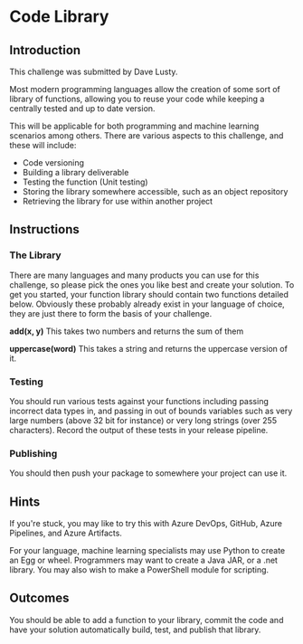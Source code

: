 # Code Library

## Introduction

This challenge was submitted by Dave Lusty.

Most modern programming languages allow the creation of some sort of library of functions, allowing you to reuse your code while keeping a centrally tested and up to date version.

This will be applicable for both programming and machine learning scenarios among others. There are various aspects to this challenge, and these will include:

* Code versioning
* Building a library deliverable
* Testing the function (Unit testing)
* Storing the library somewhere accessible, such as an object repository
* Retrieving the library for use within another project

## Instructions

### The Library

There are many languages and many products you can use for this challenge, so please pick the ones you like best and create your solution. To get you started, your function library should contain two functions detailed below. Obviously these probably already exist in your language of choice, they are just there to form the basis of your challenge.

**add(x, y)**
This takes two numbers and returns the sum of them

**uppercase(word)**
This takes a string and returns the uppercase version of it.

### Testing

You should run various tests against your functions including passing incorrect data types in, and passing in out of bounds variables such as very large numbers (above 32 bit for instance) or very long strings (over 255 characters). Record the output of these tests in your release pipeline.

### Publishing

You should then push your package to somewhere your project can use it. 

## Hints

If you're stuck, you may like to try this with Azure DevOps, GitHub, Azure Pipelines, and Azure Artifacts. 

For your language, machine learning specialists may use Python to create an Egg or wheel. Programmers may want to create a Java JAR, or a .net library. You may also wish to make a PowerShell module for scripting.

## Outcomes

You should be able to add a function to your library, commit the code and have your solution automatically build, test, and publish that library.